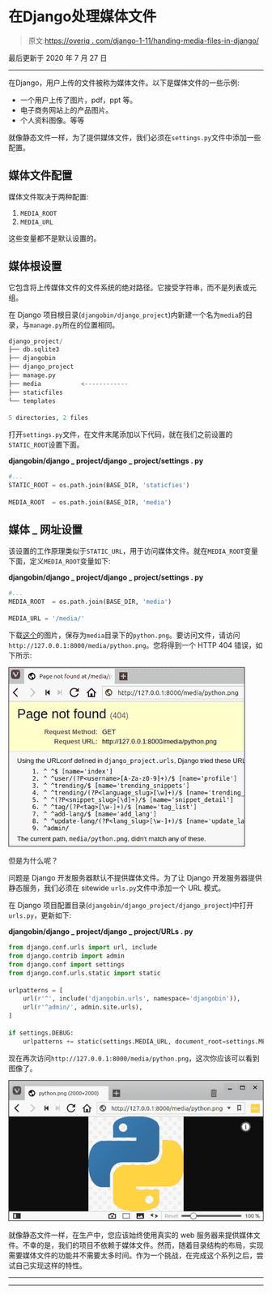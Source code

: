# 在Django处理媒体文件

> 原文:[https://overiq . com/django-1-11/handing-media-files-in-django/](https://overiq.com/django-1-11/handling-media-files-in-django/)

最后更新于 2020 年 7 月 27 日

* * *

在Django，用户上传的文件被称为媒体文件。以下是媒体文件的一些示例:

*   一个用户上传了图片，pdf，ppt 等。
*   电子商务网站上的产品图片。
*   个人资料图像。等等

就像静态文件一样，为了提供媒体文件，我们必须在`settings.py`文件中添加一些配置。

## 媒体文件配置

媒体文件取决于两种配置:

1.  `MEDIA_ROOT`
2.  `MEDIA_URL`

这些变量都不是默认设置的。

## 媒体根设置

它包含将上传媒体文件的文件系统的绝对路径。它接受字符串，而不是列表或元组。

在 Django 项目根目录(`djangobin/django_project`)内新建一个名为`media`的目录，与`manage.py`所在的位置相同。

```py
django_project/
├── db.sqlite3
├── djangobin
├── django_project
├── manage.py
├── media           <------------
├── staticfiles
└── templates

5 directories, 2 files

```

打开`settings.py`文件，在文件末尾添加以下代码，就在我们之前设置的`STATIC_ROOT`设置下面。

**djangobin/django _ project/django _ project/settings . py**

```py
#...
STATIC_ROOT = os.path.join(BASE_DIR, 'staticfies')

MEDIA_ROOT  = os.path.join(BASE_DIR, 'media')

```

## 媒体 _ 网址设置

该设置的工作原理类似于`STATIC_URL`，用于访问媒体文件。就在`MEDIA_ROOT`变量下面，定义`MEDIA_ROOT`变量如下:

**djangobin/django _ project/django _ project/settings . py**

```py
#...
MEDIA_ROOT  = os.path.join(BASE_DIR, 'media')

MEDIA_URL = '/media/'

```

下载[这个](/media/uploads/2018/2/6/python-5098a18d-52ac-4e6f-8008-77af1a5c1800.png)的图片，保存为`media`目录下的`python.png`。要访问文件，请访问`http://127.0.0.1:8000/media/python.png`。您将得到一个 HTTP 404 错误，如下所示:

![](img/6cff46043bd8a1949df33d1b9a6b0f71.png)

但是为什么呢？

问题是 Django 开发服务器默认不提供媒体文件。为了让 Django 开发服务器提供静态服务，我们必须在 sitewide `urls.py`文件中添加一个 URL 模式。

在 Django 项目配置目录(`djangobin/django_project/django_project`)中打开`urls.py`，更新如下:

**djangobin/django _ project/django _ project/URLs . py**

```py
from django.conf.urls import url, include
from django.contrib import admin
from django.conf import settings
from django.conf.urls.static import static

urlpatterns = [
    url(r'^', include('djangobin.urls', namespace='djangobin')),
    url(r'^admin/', admin.site.urls),
]

if settings.DEBUG:
    urlpatterns += static(settings.MEDIA_URL, document_root=settings.MEDIA_ROOT)

```

现在再次访问`http://127.0.0.1:8000/media/python.png`，这次你应该可以看到图像了。

![](img/3c5d10c59b0442dca5c58a0530e54d55.png)

就像静态文件一样，在生产中，您应该始终使用真实的 web 服务器来提供媒体文件。不幸的是，我们的项目不依赖于媒体文件。然而，随着目录结构的布局，实现需要媒体文件的功能并不需要太多时间。作为一个挑战，在完成这个系列之后，尝试自己实现这样的特性。

* * *

* * *